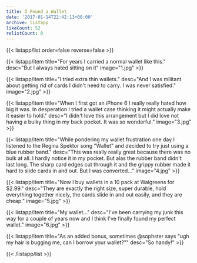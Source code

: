 ```yaml
---
title: I Found a Wallet
date: '2017-01-14T22:42:13+00:00'
archive: listapp
likeCount: 52
relistCount: 0
---
```



{{< listapp/list order=false reverse=false >}}

   {{< listapp/item title="For years I carried a normal wallet like this."
      desc="But I always hated sitting on it"
      image="1.jpg" >}}

   {{< listapp/item title="I tried extra thin wallets."
      desc="And I was militant about getting rid of cards I didn't need to carry. I was never satisfied."
      image="2.jpg" >}}

   {{< listapp/item title="When I first got an iPhone 6 I really really hated how big it was. In desperation I tried a wallet case thinking it might actually make it easier to hold."
      desc="I didn't love this arrangement but I did love not having a bulky thing in my back pocket. It was so wonderful."
      image="3.jpg" >}}

   {{< listapp/item title="While pondering my wallet frustration one day I listened to the Regina Spektor song \"Wallet\" and decided to try just using a blue rubber band."
      desc="This was really really great because there was no bulk at all. I hardly notice it in my pocket. But alas the rubber band didn't last long. The sharp card edges cut through it and the grippy rubber made it hard to slide cards in and out. But I was converted..."
      image="4.jpg" >}}

   {{< listapp/item title="Now I buy wallets in a 10 pack at Walgreens for $2.99."
      desc="They are exactly the right size, super durable, hold everything together nicely, the cards slide in and out easily, and they are cheap."
      image="5.jpg" >}}

   {{< listapp/item title="My wallet..."
      desc="I've been carrying my junk this way for a couple of years now and I think I've finally found my perfect wallet."
      image="6.jpg" >}}

   {{< listapp/item title="As an added bonus, sometimes @sophster says \"ugh my hair is bugging me, can I borrow your wallet?\""
      desc="So handy!" >}}

{{< /listapp/list >}}
